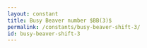 ```yaml
---
layout: constant
title: Busy Beaver number $BB(3)$
permalink: /constants/busy-beaver-shift-3/
id: busy-beaver-shift-3
---
```

